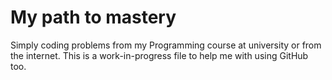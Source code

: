 # My path to mastery
Simply coding problems from my Programming course at university or from the internet.
This is a work-in-progress file to help me with using GitHub too.
